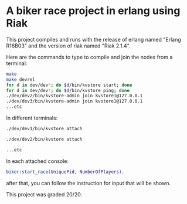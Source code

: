 # A biker race project in erlang using Riak

This project compiles and runs with the release of erlang named "Erlang R16B03"
and the version of riak named "Riak 2.1.4".

Here are the commands to type to compile and join the nodes from a terminal:

```bash
make
make devrel
for d in dev/dev*; do $d/bin/kvstore start; done
for d in dev/dev*; do $d/bin/kvstore ping; done
./dev/dev2/bin/kvstore-admin join kvstore1@127.0.0.1
./dev/dev3/bin/kvstore-admin join kvstore1@127.0.0.1
...etc
```

In different terminals:

```bash
./dev/dev1/bin/kvstore attach
```

```bash
./dev/dev2/bin/kvstore attach
```

```bash
...etc
```

In each attached console:

```erlang
biker:start_race(UniquePid, NumberOfPlayers).
```

after that, you can follow the instruction for input that will be shown.

This project was graded 20/20.
